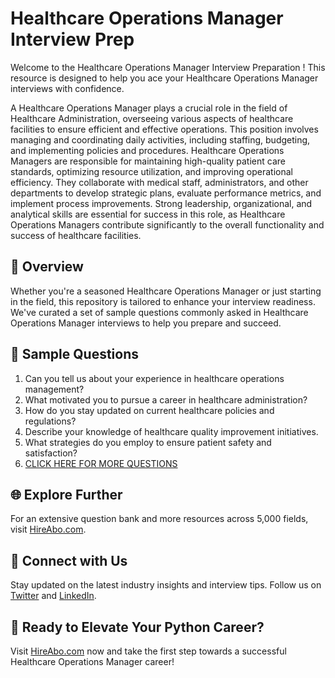 # Healthcare Operations Manager Interview Prep

Welcome to the Healthcare Operations Manager Interview Preparation ! This resource is designed to help you ace your Healthcare Operations Manager interviews with confidence.

A Healthcare Operations Manager plays a crucial role in the field of Healthcare Administration, overseeing various aspects of healthcare facilities to ensure efficient and effective operations. This position involves managing and coordinating daily activities, including staffing, budgeting, and implementing policies and procedures. Healthcare Operations Managers are responsible for maintaining high-quality patient care standards, optimizing resource utilization, and improving operational efficiency. They collaborate with medical staff, administrators, and other departments to develop strategic plans, evaluate performance metrics, and implement process improvements. Strong leadership, organizational, and analytical skills are essential for success in this role, as Healthcare Operations Managers contribute significantly to the overall functionality and success of healthcare facilities.

## 🚀 Overview

Whether you're a seasoned Healthcare Operations Manager or just starting in the field, this repository is tailored to enhance your interview readiness. We've curated a set of sample questions commonly asked in Healthcare Operations Manager interviews to help you prepare and succeed.

## 📝 Sample Questions

1. Can you tell us about your experience in healthcare operations management?
2. What motivated you to pursue a career in healthcare administration?
3. How do you stay updated on current healthcare policies and regulations?
4. Describe your knowledge of healthcare quality improvement initiatives.
5. What strategies do you employ to ensure patient safety and satisfaction?
6. [CLICK HERE FOR MORE QUESTIONS](https://hireabo.com/job/2_4_7/Healthcare%20Operations%20Manager)

## 🌐 Explore Further

For an extensive question bank and more resources across 5,000 fields, visit [HireAbo.com](https://www.hireabo.com).

## 📱 Connect with Us

Stay updated on the latest industry insights and interview tips. Follow us on [Twitter](https://twitter.com/hireabo) and [LinkedIn](https://www.linkedin.com/in/hire-abo-3609972a8/).

## 🚀 Ready to Elevate Your Python Career?

Visit [HireAbo.com](https://www.hireabo.com) now and take the first step towards a successful Healthcare Operations Manager career!